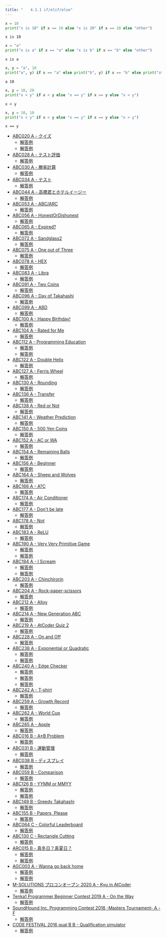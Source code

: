 ```yaml
---
title: "　　4.1.1 if/elif/else"
---
```


```python:サンプルコード：sample_213.py
x = 10
print("x is 10" if x == 10 else "x is 20" if x == 20 else "other")
```

```text:実行結果
x is 10
```

```python:サンプルコード：sample_214.py
x = "a"
print("x is a" if x == "a" else "x is b" if x == "b" else "other")
```

```text:実行結果
x is a
```

```python:サンプルコード：sample_215.py
x, y = "a", 10
print("a", y) if x == "a" else print("b", y) if x == "b" else print("other")
```

```text:実行結果
a 10
```

```python:サンプルコード：sample_216.py
x, y = 10, 20
print("x < y" if x < y else "x == y" if x == y else "x > y")
```

```text:実行結果
x < y
```

```python:サンプルコード：sample_217.py
x, y = 10, 10
print("x < y" if x < y else "x == y" if x == y else "x > y")
```

```text:実行結果
x == y
```

- [ABC020 A - クイズ](https://atcoder.jp/contests/abc020/tasks/abc020_a)
    - [解答例](https://atcoder.jp/contests/abc020/submissions/14933515)
    - [解答例](https://atcoder.jp/contests/abc020/submissions/14933520)
- [ABC028 A - テスト評価](https://atcoder.jp/contests/abc028/tasks/abc028_a)
    - [解答例](https://atcoder.jp/contests/abc028/submissions/15404010)
- [ABC030 A - 勝率計算](https://atcoder.jp/contests/abc030/tasks/abc030_a)
    - [解答例](https://atcoder.jp/contests/abc030/submissions/15300023)
- [ABC034 A - テスト](https://atcoder.jp/contests/abc034/tasks/abc034_a)
    - [解答例](https://atcoder.jp/contests/abc034/submissions/15404027)
- [ABC044 A - 高橋君とホテルイージー](https://atcoder.jp/contests/abc044/tasks/abc044_a)
    - [解答例](https://atcoder.jp/contests/abc044/submissions/17994938)
- [ABC053 A - ABC/ARC](https://atcoder.jp/contests/abc053/tasks/abc053_a)
    - [解答例](https://atcoder.jp/contests/abc053/submissions/15404034)
- [ABC056 A - HonestOrDishonest](https://atcoder.jp/contests/abc056/tasks/abc056_a)
    - [解答例](https://atcoder.jp/contests/abc056/submissions/14934061)
- [ABC065 A - Expired?](https://atcoder.jp/contests/abc065/tasks/abc065_a)
    - [解答例](https://atcoder.jp/contests/abc065/submissions/15404084)
- [ABC072 A - Sandglass2](https://atcoder.jp/contests/abc072/tasks/abc072_a)
    - [解答例](https://atcoder.jp/contests/abc072/submissions/15404096)
- [ABC075 A - One out of Three](https://atcoder.jp/contests/abc075/tasks/abc075_a)
    - [解答例](https://atcoder.jp/contests/abc075/submissions/15404156)
- [ABC078 A - HEX](https://atcoder.jp/contests/abc078/tasks/abc078_a)
    - [解答例](https://atcoder.jp/contests/abc078/submissions/15404172)
- [ABC083 A - Libra](https://atcoder.jp/contests/abc083/tasks/abc083_a)
    - [解答例](https://atcoder.jp/contests/abc083/submissions/15404196)
- [ABC091 A - Two Coins](https://atcoder.jp/contests/abc091/tasks/abc091_a)
    - [解答例](https://atcoder.jp/contests/abc091/submissions/15404223)
- [ABC096 A - Day of Takahashi](https://atcoder.jp/contests/abc096/tasks/abc096_a)
    - [解答例](https://atcoder.jp/contests/abc096/submissions/15404233)
- [ABC099 A - ABD](https://atcoder.jp/contests/abc099/tasks/abc099_a)
    - [解答例](https://atcoder.jp/contests/abc099/submissions/15404251)
- [ABC100 A - Happy Birthday!](https://atcoder.jp/contests/abc100/tasks/abc100_a)
    - [解答例](https://atcoder.jp/contests/abc100/submissions/15394852)
- [ABC104 A - Rated for Me](https://atcoder.jp/contests/abc104/tasks/abc104_a)
    - [解答例](https://atcoder.jp/contests/abc104/submissions/15404278)
- [ABC112 A - Programming Education](https://atcoder.jp/contests/abc112/tasks/abc112_a)
    - [解答例](https://atcoder.jp/contests/abc112/submissions/15404360)
    - [解答例](https://atcoder.jp/contests/abc112/submissions/15404332)
- [ABC122 A - Double Helix](https://atcoder.jp/contests/abc122/tasks/abc122_a)
    - [解答例](https://atcoder.jp/contests/abc122/submissions/15404373)
- [ABC127 A - Ferris Wheel](https://atcoder.jp/contests/abc127/tasks/abc127_a)
    - [解答例](https://atcoder.jp/contests/abc127/submissions/35453834)
- [ABC130 A - Rounding](https://atcoder.jp/contests/abc130/tasks/abc130_a)
    - [解答例](https://atcoder.jp/contests/abc130/submissions/15404389)
- [ABC136 A - Transfer](https://atcoder.jp/contests/abc136/tasks/abc136_a)
    - [解答例](https://atcoder.jp/contests/abc136/submissions/15201132)
- [ABC138 A - Red or Not](https://atcoder.jp/contests/abc138/tasks/abc138_a)
    - [解答例](https://atcoder.jp/contests/abc138/submissions/15404413)
- [ABC141 A - Weather Prediction](https://atcoder.jp/contests/abc141/tasks/abc141_a)
    - [解答例](https://atcoder.jp/contests/abc141/submissions/15404424)
- [ABC150 A - 500 Yen Coins](https://atcoder.jp/contests/abc150/tasks/abc150_a)
    - [解答例](https://atcoder.jp/contests/abc150/submissions/15404429)
- [ABC152 A - AC or WA](https://atcoder.jp/contests/abc152/tasks/abc152_a)
    - [解答例](https://atcoder.jp/contests/abc152/submissions/15404435)
- [ABC154 A - Remaining Balls](https://atcoder.jp/contests/abc154/tasks/abc154_a)
    - [解答例](https://atcoder.jp/contests/abc154/submissions/15404444)
- [ABC156 A - Beginner](https://atcoder.jp/contests/abc156/tasks/abc156_a)
    - [解答例](https://atcoder.jp/contests/abc156/submissions/15404457)
- [ABC164 A - Sheep and Wolves](https://atcoder.jp/contests/abc164/tasks/abc164_a)
    - [解答例](https://atcoder.jp/contests/abc164/submissions/13241691)
- [ABC166 A - A?C](https://atcoder.jp/contests/abc166/tasks/abc166_a)
    - [解答例](https://atcoder.jp/contests/abc166/submissions/13240832)
- [ABC174 A - Air Conditioner](https://atcoder.jp/contests/abc174/tasks/abc174_a)
    - [解答例](https://atcoder.jp/contests/abc174/submissions/15590861)
- [ABC177 A - Don't be late](https://atcoder.jp/contests/abc177/tasks/abc177_a)
    - [解答例](https://atcoder.jp/contests/abc177/submissions/17424694)
- [ABC178 A - Not](https://atcoder.jp/contests/abc178/tasks/abc178_a)
    - [解答例](https://atcoder.jp/contests/abc178/submissions/17424632)
- [ABC183 A - ReLU](https://atcoder.jp/contests/abc183/tasks/abc183_a)
    - [解答例](https://atcoder.jp/contests/abc183/submissions/21409084)
- [ABC190 A - Very Very Primitive Game](https://atcoder.jp/contests/abc190/tasks/abc190_a)
    - [解答例](https://atcoder.jp/contests/abc190/submissions/21278662)
    - [解答例](https://atcoder.jp/contests/abc190/submissions/21278773)
- [ABC194 A - I Scream](https://atcoder.jp/contests/abc194/tasks/abc194_a)
    - [解答例](https://atcoder.jp/contests/abc194/submissions/21272474)
    - [解答例](https://atcoder.jp/contests/abc194/submissions/21272684)
- [ABC203 A - Chinchirorin](https://atcoder.jp/contests/abc203/tasks/abc203_a)
    - [解答例](https://atcoder.jp/contests/abc203/submissions/24205259)
- [ABC204 A - Rock-paper-scissors](https://atcoder.jp/contests/abc204/tasks/abc204_a)
    - [解答例](https://atcoder.jp/contests/abc204/submissions/34806392)
- [ABC212 A - Alloy](https://atcoder.jp/contests/abc212/tasks/abc212_a)
    - [解答例](https://atcoder.jp/contests/abc212/submissions/24701934)
- [ABC214 A - New Generation ABC](https://atcoder.jp/contests/abc214/tasks/abc214_a)
    - [解答例](https://atcoder.jp/contests/abc214/submissions/25060068)
- [ABC219 A - AtCoder Quiz 2](https://atcoder.jp/contests/abc219/tasks/abc219_a)
    - [解答例](https://atcoder.jp/contests/abc219/submissions/26995631)
- [ABC228 A - On and Off](https://atcoder.jp/contests/abc228/tasks/abc228_a)
    - [解答例](https://atcoder.jp/contests/abc228/submissions/27810287)
- [ABC238 A - Exponential or Quadratic](https://atcoder.jp/contests/abc238/tasks/abc238_a)
    - [解答例](https://atcoder.jp/contests/abc238/submissions/29132641)
    - [解答例](https://atcoder.jp/contests/abc238/submissions/29642250)
- [ABC240 A - Edge Checker](https://atcoder.jp/contests/abc240/tasks/abc240_a)
    - [解答例](https://atcoder.jp/contests/abc240/submissions/29572079)
    - [解答例](https://atcoder.jp/contests/abc240/submissions/29572135)
    - [解答例](https://atcoder.jp/contests/abc240/submissions/29572167)
- [ABC242 A - T-shirt](https://atcoder.jp/contests/abc242/tasks/abc242_a)
    - [解答例](https://atcoder.jp/contests/abc242/submissions/29926824)
- [ABC259 A - Growth Record](https://atcoder.jp/contests/abc259/tasks/abc259_a)
    - [解答例](https://atcoder.jp/contests/abc259/submissions/33132120)
- [ABC262 A - World Cup](https://atcoder.jp/contests/abc262/tasks/abc262_a)
    - [解答例](https://atcoder.jp/contests/abc262/submissions/33791148)
- [ABC265 A - Apple](https://atcoder.jp/contests/abc265/tasks/abc265_a)
    - [解答例](https://atcoder.jp/contests/abc265/submissions/34430127)
- [ABC016 B - A±B Problem](https://atcoder.jp/contests/abc016/tasks/abc016_2)
    - [解答例](https://atcoder.jp/contests/abc016/submissions/15404501)
- [ABC031 B - 運動管理](https://atcoder.jp/contests/abc031/tasks/abc031_b)
    - [解答例](https://atcoder.jp/contests/abc031/submissions/15404536)
- [ABC038 B - ディスプレイ](https://atcoder.jp/contests/abc038/tasks/abc038_b)
    - [解答例](https://atcoder.jp/contests/abc038/submissions/15394949)
- [ABC059 B - Comparison](https://atcoder.jp/contests/abc059/tasks/abc059_b)
    - [解答例](https://atcoder.jp/contests/abc059/submissions/15404548)
- [ABC126 B - YYMM or MMYY](https://atcoder.jp/contests/abc126/tasks/abc126_b)
    - [解答例](https://atcoder.jp/contests/abc126/submissions/35453878)
    - [解答例](https://atcoder.jp/contests/abc126/submissions/35453883)
- [ABC149 B - Greedy Takahashi](https://atcoder.jp/contests/abc149/tasks/abc149_b)
    - [解答例](https://atcoder.jp/contests/abc149/submissions/15404577)
- [ABC155 B - Papers, Please](https://atcoder.jp/contests/abc155/tasks/abc155_b)
    - [解答例](https://atcoder.jp/contests/abc155/submissions/15395198)
- [ABC064 C - Colorful Leaderboard](https://atcoder.jp/contests/abc064/tasks/abc064_c)
    - [解答例](https://atcoder.jp/contests/abc064/submissions/36457074)
- [ABC130 C - Rectangle Cutting](https://atcoder.jp/contests/abc130/tasks/abc130_c)
    - [解答例](https://atcoder.jp/contests/abc130/submissions/15403463)
- [ARC015 B - 真冬日？真夏日？](https://atcoder.jp/contests/arc015/tasks/arc015_2)
    - [解答例](https://atcoder.jp/contests/arc015/submissions/15404605)
    - [解答例](https://atcoder.jp/contests/arc015/submissions/15404610)
- [AGC003 A - Wanna go back home](https://atcoder.jp/contests/agc003/tasks/agc003_a)
    - [解答例](https://atcoder.jp/contests/agc003/submissions/15404824)
    - [解答例](https://atcoder.jp/contests/agc003/submissions/15404867)
- [M-SOLUTIONS プロコンオープン 2020 A - Kyu in AtCoder](https://atcoder.jp/contests/m-solutions2020/tasks/m_solutions2020_a)
    - [解答例](https://atcoder.jp/contests/m-solutions2020/submissions/15414307)
- [Tenka1 Programmer Beginner Contest 2019 A - On the Way](https://atcoder.jp/contests/tenka1-2019-beginner/tasks/tenka1_2019_a)
    - [解答例](https://atcoder.jp/contests/tenka1-2019-beginner/submissions/15395546)
- [SoundHound Inc. Programming Contest 2018 -Masters Tournament- A - F](https://atcoder.jp/contests/soundhound2018-summer-qual/tasks/soundhound2018_summer_qual_a)
    - [解答例](https://atcoder.jp/contests/soundhound2018-summer-qual/submissions/15404918)
- [CODE FESTIVAL 2016 qual B B - Qualification simulator](https://atcoder.jp/contests/code-festival-2016-qualb/tasks/codefestival_2016_qualB_b)
    - [解答例](https://atcoder.jp/contests/code-festival-2016-qualb/submissions/15405972)